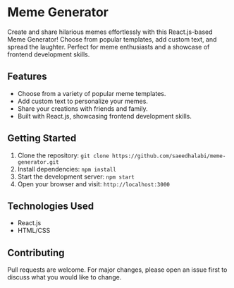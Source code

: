 # Meme Generator

Create and share hilarious memes effortlessly with this React.js-based Meme Generator! Choose from popular templates, add custom text, and spread the laughter. Perfect for meme enthusiasts and a showcase of frontend development skills.

## Features
- Choose from a variety of popular meme templates.
- Add custom text to personalize your memes.
- Share your creations with friends and family.
- Built with React.js, showcasing frontend development skills.

## Getting Started
1. Clone the repository: `git clone https://github.com/saeedhalabi/meme-generator.git`
2. Install dependencies: `npm install`
3. Start the development server: `npm start`
4. Open your browser and visit: `http://localhost:3000`

## Technologies Used
- React.js
- HTML/CSS

## Contributing
Pull requests are welcome. For major changes, please open an issue first to discuss what you would like to change.
